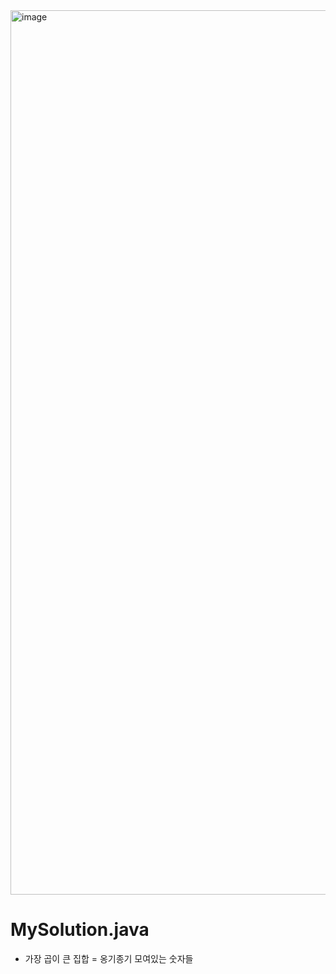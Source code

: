 <img width="1415" alt="image" src="https://user-images.githubusercontent.com/48542327/94244047-3e406f00-ff53-11ea-9598-72257b8a0c42.png">

# MySolution.java
* 가장 곱이 큰 집합 = 옹기종기 모여있는 숫자들
